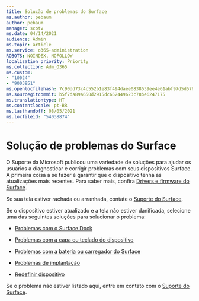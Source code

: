 ```yaml
---
title: Solução de problemas do Surface
ms.author: pebaum
author: pebaum
manager: scotv
ms.date: 04/14/2021
audience: Admin
ms.topic: article
ms.service: o365-administration
ROBOTS: NOINDEX, NOFOLLOW
localization_priority: Priority
ms.collection: Adm_O365
ms.custom:
- "10024"
- "9003951"
ms.openlocfilehash: 7c90dd73c4c552b1e83f494daee0838639ee4e61abf97d5d576f88ded9a4c631
ms.sourcegitcommit: b5f7da89a650d2915dc652449623c78be6247175
ms.translationtype: HT
ms.contentlocale: pt-BR
ms.lasthandoff: 08/05/2021
ms.locfileid: "54038874"
---
```

# <a name="troubleshoot-surface"></a>Solução de problemas do Surface

O Suporte da Microsoft publicou uma variedade de soluções para ajudar os usuários a diagnosticar e corrigir problemas com seus dispositivos Surface. A primeira coisa a se fazer é garantir que o dispositivo tenha as atualizações mais recentes. Para saber mais, confira [Drivers e firmware do Surface](https://docs.microsoft.com/surface/support-solutions-surface#surface-drivers-and-firmware).

Se sua tela estiver rachada ou arranhada, contate o [Suporte do Surface](https://docs.microsoft.com/surface/contact-surface-support?tabs=online).

Se o dispositivo estiver atualizado e a tela não estiver danificada, selecione uma das seguintes soluções para solucionar o problema:
 
- [Problemas com o Surface Dock](https://docs.microsoft.com/surface/support-solutions-surface#surface-dock-issues)
 
- [Problemas com a capa ou teclado do dispositivo](https://support.microsoft.com/sbs/surface/troubleshoot-your-surface-type-cover-or-keyboard-5b7ed1a7-bedd-5164-94a7-87f8e95df3fe?)
 
- [Problemas com a bateria ou carregador do Surface](https://docs.microsoft.com/surface/support-solutions-surface#surface-power-or-battery-issues)
 
- [Problemas de implantação](https://docs.microsoft.com/surface/support-solutions-surface#deployment-issues)
 
- [Redefinir dispositivo](https://docs.microsoft.com/surface/support-solutions-surface#reset-device)

Se o problema não estiver listado aqui, entre em contato com o [Suporte do Surface](https://docs.microsoft.com/surface/contact-surface-support?tabs=online).

